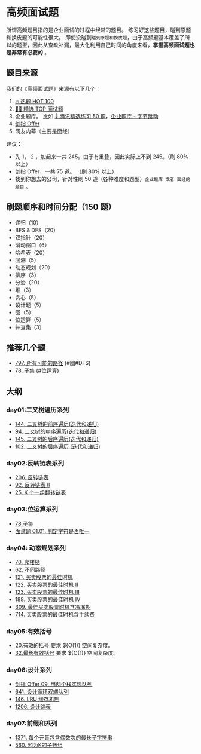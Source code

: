 # 高频面试题

所谓高频题目指的是企业面试的过程中经常的题目。 练习好这些题目，碰到原题和换皮题的可能性很大。 即使没碰到`碰到原题和换皮题`，由于高频题基本覆盖了所以的题型，因此从查缺补漏，最大化利用自己时间的角度来看，**掌握高频面试题也是非常有必要的** 。

## 题目来源

我们的《高频面试题》来源有以下几个：

1. [🔥 热题 HOT 100](https://leetcode-cn.com/problemset/leetcode-hot-100/)
2. [ 👨‍💻 精选 TOP 面试题](https://leetcode-cn.com/problemset/leetcode-top/)
3. 企业题库。 比如 [🐧 腾讯精选练习 50 题](https://leetcode-cn.com/problemset/50/)，[企业题库 - 字节跳动](https://leetcode-cn.com/company/bytedance/)
4. [剑指 Offer](https://leetcode-cn.com/problemset/lcof/)
5. 网友内幕（主要是面经）

建议：

- 先 1， 2 ，加起来一共 245。由于有重叠，因此实际上不到 245。（刷 80% 以上）
- 剑指 Offer，一共 75 道。 （刷 80% 以上）
- 找到你想去的公司，针对性刷 50 道（各种难度和题型）`企业题库 或者 面经的题目` 。

## 刷题顺序和时间分配（150 题）

- 递归（10）
- BFS & DFS（20）
- 双指针（20）
- 滑动窗口（6）
- 哈希表（20）
- 回溯（5）
- 动态规划（20）
- 排序（3）
- 分治（20）
- 堆（3）
- 贪心（5）
- 设计题（5）
- 图（5）
- 位运算（5）
- 并查集（3）

## 推荐几个题

- [797. 所有可能的路径](https://leetcode-cn.com/problems/all-paths-from-source-to-target/) (#图#DFS)
- [78. 子集](https://leetcode-cn.com/problems/subsets/) (#位运算)

## 大纲

### day01:二叉树遍历系列

- [144. 二叉树的前序遍历(迭代和递归)](https://leetcode-cn.com/problems/binary-tree-preorder-traversal/)
- [94. 二叉树的中序遍历(迭代和递归)](https://leetcode-cn.com/problems/binary-tree-inorder-traversal/)
- [145. 二叉树的后序遍历(迭代和递归)](https://leetcode-cn.com/problems/binary-tree-postorder-traversal/)
- [102. 二叉树的层序遍历 (迭代和递归)](https://leetcode-cn.com/problems/binary-tree-level-order-traversal/)

### day02:反转链表系列

- [206. 反转链表](https://leetcode-cn.com/problems/reverse-linked-list/)
- [92. 反转链表 II](https://leetcode-cn.com/problems/reverse-linked-list-ii/)
- [25. K 个一组翻转链表](https://leetcode-cn.com/problems/reverse-nodes-in-k-group/)

### day03:位运算系列


- [78.子集](https://leetcode-cn.com/problems/subsets/)
- [面试题 01.01. 判定字符是否唯一](https://github.com/azl397985856/leetcode/issues/432)

### day04: 动态规划系列

- [70. 爬楼梯](https://leetcode-cn.com/problems/climbing-stairs/)
- [62. 不同路径](https://leetcode-cn.com/problems/unique-paths/)
- [121. 买卖股票的最佳时机](https://leetcode-cn.com/problems/best-time-to-buy-and-sell-stock/)
- [122. 买卖股票的最佳时机 II](https://leetcode-cn.com/problems/best-time-to-buy-and-sell-stock-ii/)
- [123. 买卖股票的最佳时机 III](https://leetcode-cn.com/problems/best-time-to-buy-and-sell-stock-iii/)
- [188. 买卖股票的最佳时机 IV](https://leetcode-cn.com/problems/best-time-to-buy-and-sell-stock-iv/)
- [309. 最佳买卖股票时机含冷冻期](https://leetcode-cn.com/problems/best-time-to-buy-and-sell-stock-with-cooldown/)
- [714. 买卖股票的最佳时机含手续费](https://leetcode-cn.com/problems/best-time-to-buy-and-sell-stock-with-transaction-fee/)


### day05:有效括号


- [20.有效的括号](https://leetcode-cn.com/problems/valid-parentheses/) 要求 ${O(1)} 空间复杂度。
- [32.最长有效括号](https://leetcode-cn.com/problems/longest-valid-parentheses/) 要求 ${O(1)} 空间复杂度。


### day06:设计系列

- [剑指 Offer 09. 用两个栈实现队列](https://leetcode-cn.com/problems/yong-liang-ge-zhan-shi-xian-dui-lie-lcof/)
- [641. 设计循环双端队列](https://leetcode-cn.com/problems/design-circular-deque/)
- [146. LRU 缓存机制](https://leetcode-cn.com/problems/lru-cache/)
- [1206. 设计跳表](https://leetcode-cn.com/problems/design-skiplist/) 

### day07:前缀和系列
- [1371. 每个元音包含偶数次的最长子字符串](https://leetcode-cn.com/problems/find-the-longest-substring-containing-vowels-in-even-counts/)
- [560. 和为K的子数组](https://leetcode-cn.com/problems/subarray-sum-equals-k/)
